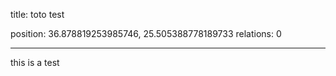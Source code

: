 title: toto test

position: 36.878819253985746, 25.505388778189733
relations: 0

---













this is a test